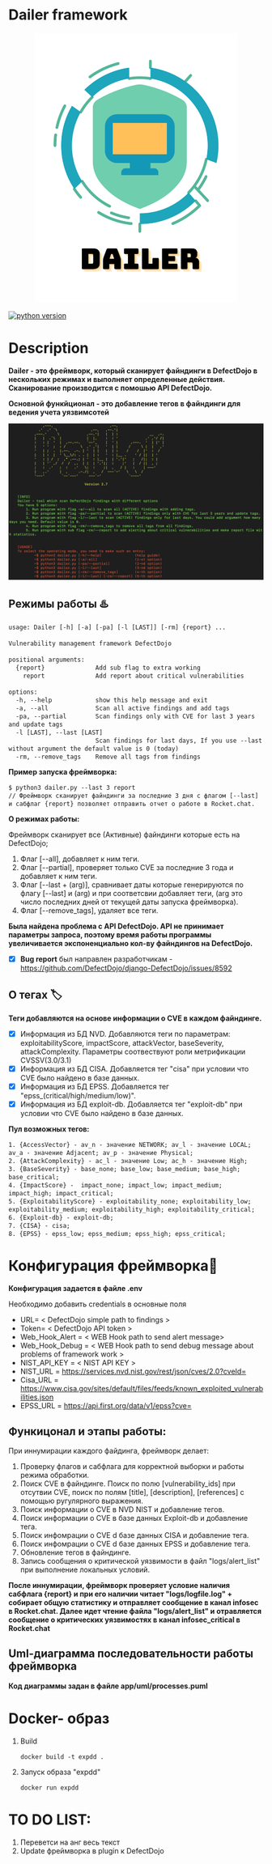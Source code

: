 # Dailer framework

<p align="center">
      <img src="app/images/Dailer.png" alt="Image" width="400" />
</p>

[![python version](https://img.shields.io/badge/Python-3.11%2B-brightgreen)](https://www.python.org/downloads/)

# Description
**Dailer - это фреймворк, который сканирует файндинги в DefectDojo в нескольких режимах и выполняет определенные действия. Сканирование производится с помошью API DefectDojo.** 

**Основной функйционал - это добавление тегов в файндинги для ведения учета уязвимсотей**

![dailer-framework.png](app/images/dailer-framework.png)

## Режимы работы ♨️
```console
usage: Dailer [-h] [-a] [-pa] [-l [LAST]] [-rm] {report} ...

Vulnerability management framework DefectDojo

positional arguments:
  {report}              Add sub flag to extra working
    report              Add report about critical vulnerabilities

options:
  -h, --help            show this help message and exit
  -a, --all             Scan all active findings and add tags
  -pa, --partial        Scan findings only with CVE for last 3 years and update tags
  -l [LAST], --last [LAST]
                        Scan findings for last days, If you use --last without argument the default value is 0 (today)
  -rm, --remove_tags    Remove all tags from findings

```
**Пример запуска фреймворка:**
```console
$ python3 dailer.py --last 3 report 
// Фреймворк сканирует файндинги за последние 3 дня с флагом [--last] и сабфлаг {report} позволяет отправить отчет о работе в Rocket.chat.
```
**О режимах работы:**

Фреймворк сканирует все (Активные) файндинги которые есть на DefectDojo;
  1. Флаг [--all], добавляет к ним теги.
  2. Флаг [--partial], проверяет только CVE за последние 3 года и добавляет к ним теги.
  3. Флаг [--last + (arg)], сравнивает даты которые генерируются по флагу [--last] и (arg) и при соответсвии добавляет теги, (arg это число последних дней от текущей даты запуска фреймворка). 
  4. Флаг [--remove_tags], удаляет все теги.

**Была найдена проблема с API DefectDojo. API не принимает параметры запроса, поэтому время работы программы увеличивается экспоненциально кол-ву файндингов на DefectDojo.**

- [x] **Bug report** был направлен разработчикам - https://github.com/DefectDojo/django-DefectDojo/issues/8592

## О тегах 🏷️
**Теги добавляются на основе информации о CVE в каждом файндинге.**
  - [x] Информация из БД NVD. Добавляются теги по параметрам: exploitabilityScore, impactScore, attackVector, baseSeverity, attackComplexity. Параметры соотвествуют роли метрификации CVSSV(3.0/3.1)
  - [x] Информация из БД CISA. Добавляется тег "cisa" при условии что СVE было найдено в базе данных.
  - [x] Информация из БД EPSS. Добавляется тег "epss_(critical/high/medium/low)".
  - [x] Информация из БД exploit-db. Добавляется тег "exploit-db" при условии что СVE было найдено в базе данных.

**Пул возможных тегов:**

    1. {AccessVector} - av_n - значение NETWORK; av_l - значение LOCAL; av_a - значение Adjacent; av_p - значение Physical;
    2. {AttackComplexity} - ac_l - значение Low; ac_h - значение High;
    3. {BaseSeverity} - base_none; base_low; base_medium; base_high; base_critical;
    4. {ImpactScore} -  impact_none; impact_low; impact_medium; impact_high; impact_critical;
    5. {ExploitabilityScore} - exploitability_none; exploitability_low; exploitability_medium; exploitability_high; exploitability_critical;
    6. {Exploit-db} - exploit-db;
    7. {CISA} - cisa;
    8. {EPSS} - epss_low; epss_medium; epss_high; epss_critical;

# Конфигурация фреймворка🔧

**Конфигурация задается в файле .env**

Необходимо добавить credentials в основные поля

* URL= < DefectDojo simple path to findings >
* Token= < DefectDojo API token >
* Web_Hook_Alert = < WEB Hook path to send alert message>
* Web_Hook_Debug = < WEB Hook path to send debug message about problems of framework work >
* NIST_API_KEY = < NIST API KEY >
* NIST_URL = https://services.nvd.nist.gov/rest/json/cves/2.0?cveId=
* Cisa_URL = https://www.cisa.gov/sites/default/files/feeds/known_exploited_vulnerabilities.json
* EPSS_URL = https://api.first.org/data/v1/epss?cve=

## Функицонал и этапы работы: 
При иннумирации каждого файдинга, фреймворк делает:
  
1. Проверку флагов и сабфлага для корректной выборки и работы режима обработки.
2. Поиск CVE в файндинге. Поиск по полю [vulnerability_ids] при отсутвии CVE, поиск по полям [title], [description], [references] c помощью ругулярного выражения.
3. Поиск информации о CVE в NVD NIST и добавление тегов.
4. Поиск информации о CVE в базе данных Exploit-db и добавление тега.
5. Поиск инфомрации о CVE d базе данных CISA и добавление тега.
6. Поиск инфомрации о CVE d базе данных EPSS и добавление тега.
7. Обновление тегов в файндинге.
8. Запись сообщения о критической уязвимости в файл "logs/alert_list" при выполнение локальных условий.

**После иннумирации, фреймворк проверяет условие наличия сабфлага {report} и при его наличии читает "logs/logfile.log" + собирает общую статистику и отправляет сообщение в канал infosec в Rocket.chat. Далее идет чтение файла "logs/alert_list" и отравляется сообщение о критических уязвимостях в канал infosec_critical в Rocket.chat**

## Uml-диаграмма последовательности работы фреймворка

**Код диаграммы задан в файле app/uml/processes.puml**



# Docker- образ
1.  Build
    ```console
    docker build -t expdd .
    ```
2. Запуск образа "expdd"
    ```console
    docker run expdd
    ```

# TO DO LIST:
1. Переветси на анг весь текст
2. Update фреймворка в plugin к DefectDojo


